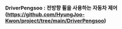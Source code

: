 
### DriverPengsoo : 전방향 휠을 사용하는 자동차 제어  (https://github.com/HyungJoo-Kwon/project/tree/main/DriverPengsoo)
